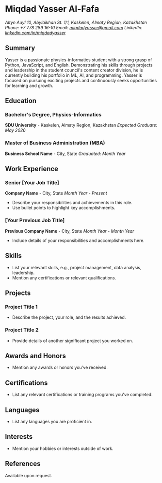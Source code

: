 # Miqdad Yasser Al-Fafa
*Altyn Auyl 10, Abylaikhan St. 1/1, Kaskelen, Almaty Region, Kazakhstan*
*Phone: +7 778 289 16-10*
*Email: miqdadyasser@gmail.com*
*LinkedIn: [linkedin.com/in/miqdadyasser](https://www.linkedin.com/in/miqdadyasser/)*

## Summary
Yasser is a passionate physics-informatics student with a strong grasp of Python, JavaScript, and English. Demonstrating his skills through projects and leadership in the student council's content creator division, he is currently building his portfolio in ML, AI, and programming. Yasser is focused on pursuing exciting projects and continuously seeks opportunities for learning and growth.

## Education
### Bachelor's Degree, Physics-Informatics
**SDU University** - Kaskelen, Almaty Region, Kazakhstan
*Expected Graduate: May 2026*

### Master of Business Administration (MBA)
**Business School Name** - City, State
*Graduated: Month Year*

## Work Experience
### Senior [Your Job Title]
**Company Name** - City, State
*Month Year - Present*
- Describe your responsibilities and achievements in this role.
- Use bullet points to highlight key accomplishments.

### [Your Previous Job Title]
**Previous Company Name** - City, State
*Month Year - Month Year*
- Include details of your responsibilities and accomplishments here.

## Skills
- List your relevant skills, e.g., project management, data analysis, leadership.
- Mention any certifications or relevant qualifications.

## Projects
### Project Title 1
- Describe the project, your role, and the results achieved.

### Project Title 2
- Provide details of another significant project you worked on.

## Awards and Honors
- Mention any awards or honors you've received.

## Certifications
- List any relevant certifications or training programs you've completed.

## Languages
- List any languages you are proficient in.

## Interests
- Mention your hobbies or interests outside of work.

## References
Available upon request.


